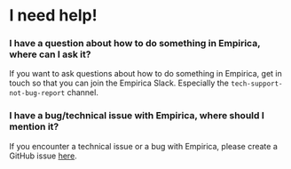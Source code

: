 # I need help!

### I have a question about how to do something in Empirica, where can I ask it?

If you want to ask questions about how to do something in Empirica, get in touch so that you can join the Empirica Slack. Especially the `tech-support-not-bug-report` channel.

### I have a bug/technical issue with Empirica, where should I mention it?

If you encounter a technical issue or a bug with Empirica, please create a GitHub issue [here](https://github.com/empiricaly/meteor-empirica-core/issues).
